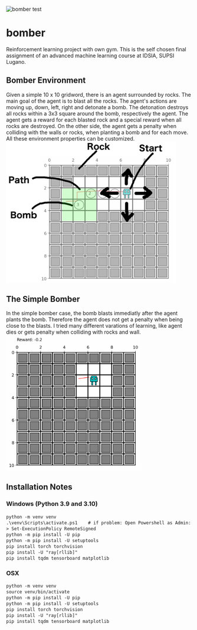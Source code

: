 ![bomber test](https://github.com/eidelen/bomber/actions/workflows/testBomberEnv.yml/badge.svg)

# bomber
Reinforcement learning project with own gym. This is the self chosen final assignment of an advanced machine learning course at IDSIA, SUPSI Lugano. 

## Bomber Environment
Given a simple 10 x 10 gridword, there is an agent surrounded by rocks. 
The main goal of the agent is to blast all the rocks. 
The agent's actions are moving up, down, left, right and detonate a bomb.
The detonation destroys all rocks within a 3x3 square around the bomb, respectively the agent.
The agent gets a reward for each blasted rock and a special reward when all rocks are destroyed.
On the other side, the agent gets a penalty when colliding with the walls or rocks, when planting a bomb and for each move.
All these environment properties can be customized.
<img src="https://github.com/eidelen/bomber/blob/main/rsc/explanation.png" width="460">


## The Simple Bomber
In the simple bomber case, the bomb blasts immediatly after the agent plants the bomb.
Therefore the agent does not get a penalty when being close to the blasts.
I tried many different varations of learning, like agent dies or gets penalty when colliding with rocks and wall.
<img src="https://github.com/eidelen/bomber/blob/main/rsc/simple-episode.gif" width="365">


## Installation Notes
### Windows (Python 3.9 and 3.10)
```
python -m venv venv
.\venv\Scripts\activate.ps1    # if problem: Open Powershell as Admin: > Set-ExecutionPolicy RemoteSigned
python -m pip install -U pip
python -m pip install -U setuptools
pip install torch torchvision
pip install -U "ray[rllib]"
pip install tqdm tensorboard matplotlib
```

### OSX
```
python -m venv venv
source venv/bin/activate
python -m pip install -U pip
python -m pip install -U setuptools
pip install torch torchvision
pip install -U "ray[rllib]"
pip install tqdm tensorboard matplotlib
```
